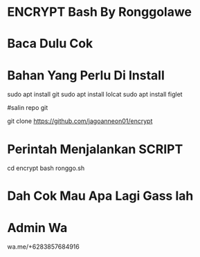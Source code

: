 # ENCRYPT Bash By Ronggolawe
# Baca Dulu Cok

# Bahan Yang Perlu Di Install

sudo apt install git
sudo apt install lolcat
sudo apt install figlet

#salin repo git

git clone https://github.com/jagoanneon01/encrypt

# Perintah Menjalankan SCRIPT
cd encrypt
bash ronggo.sh

# Dah Cok Mau Apa Lagi Gass lah
# Admin Wa
wa.me/+6283857684916
